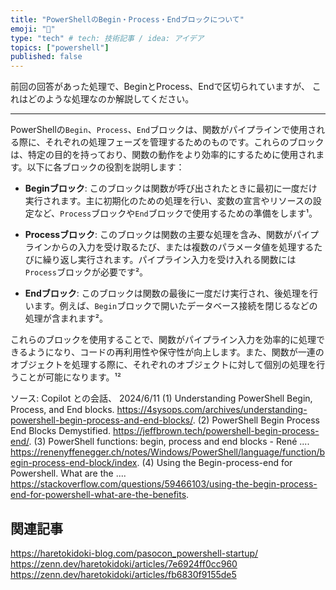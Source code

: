 ```yaml
---
title: "PowerShellのBegin・Process・Endブロックについて"
emoji: "🧱"
type: "tech" # tech: 技術記事 / idea: アイデア
topics: ["powershell"]
published: false
---
```

前回の回答があった処理で、BeginとProcess、Endで区切られていますが、
これはどのような処理なのか解説してください。

-----

PowerShellの`Begin`、`Process`、`End`ブロックは、関数がパイプラインで使用される際に、それぞれの処理フェーズを管理するためのものです。これらのブロックは、特定の目的を持っており、関数の動作をより効率的にするために使用されます。以下に各ブロックの役割を説明します：

- **Beginブロック**: このブロックは関数が呼び出されたときに最初に一度だけ実行されます。主に初期化のための処理を行い、変数の宣言やリソースの設定など、`Process`ブロックや`End`ブロックで使用するための準備をします¹。

- **Processブロック**: このブロックは関数の主要な処理を含み、関数がパイプラインからの入力を受け取るたび、または複数のパラメータ値を処理するたびに繰り返し実行されます。パイプライン入力を受け入れる関数には`Process`ブロックが必要です²。

- **Endブロック**: このブロックは関数の最後に一度だけ実行され、後処理を行います。例えば、`Begin`ブロックで開いたデータベース接続を閉じるなどの処理が含まれます²。

これらのブロックを使用することで、関数がパイプライン入力を効率的に処理できるようになり、コードの再利用性や保守性が向上します。また、関数が一連のオブジェクトを処理する際に、それぞれのオブジェクトに対して個別の処理を行うことが可能になります。¹²

ソース: Copilot との会話、 2024/6/11
(1) Understanding PowerShell Begin, Process, and End blocks. https://4sysops.com/archives/understanding-powershell-begin-process-and-end-blocks/.
(2) PowerShell Begin Process End Blocks Demystified. https://jeffbrown.tech/powershell-begin-process-end/.
(3) PowerShell functions: begin, process and end blocks - René .... https://renenyffenegger.ch/notes/Windows/PowerShell/language/function/begin-process-end-block/index.
(4) Using the Begin-process-end for Powershell. What are the .... https://stackoverflow.com/questions/59466103/using-the-begin-process-end-for-powershell-what-are-the-benefits.

## 関連記事

https://haretokidoki-blog.com/pasocon_powershell-startup/
https://zenn.dev/haretokidoki/articles/7e6924ff0cc960
https://zenn.dev/haretokidoki/articles/fb6830f9155de5
